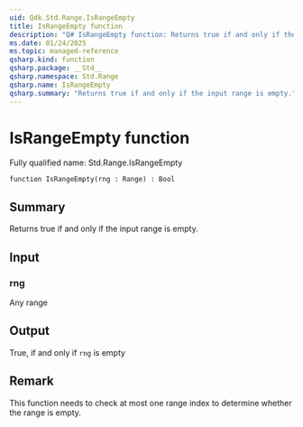 ```yaml
---
uid: Qdk.Std.Range.IsRangeEmpty
title: IsRangeEmpty function
description: "Q# IsRangeEmpty function: Returns true if and only if the input range is empty."
ms.date: 01/24/2025
ms.topic: managed-reference
qsharp.kind: function
qsharp.package: __Std__
qsharp.namespace: Std.Range
qsharp.name: IsRangeEmpty
qsharp.summary: "Returns true if and only if the input range is empty."
---
```


# IsRangeEmpty function

Fully qualified name: Std.Range.IsRangeEmpty

```qsharp
function IsRangeEmpty(rng : Range) : Bool
```

## Summary
Returns true if and only if the input range is empty.

## Input
### rng
Any range

## Output
True, if and only if `rng` is empty

## Remark
This function needs to check at most one range index
to determine whether the range is empty.
